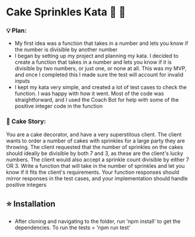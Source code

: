 # Cake Sprinkles Kata 🎂 💖

### 💡 Plan: 
- My first idea was a function that takes in a number and lets you know if the number is divisible by another number   
- I began by setting up my project and planning my kata. I decided to create a function that takes in a number and lets you know if it is divisible by two numbers, or just one, or none at all. This was my MVP, and once I completed this I made sure the test will account for invalid inputs
- I kept my kata very simple, and created a lot of test cases to check the function. I was happy with how it went. Most of the code was straightforward, and I used the Coach Bot for help with some of the positive integer code in the function 

### 🍰 Cake Story: 

You are a cake decorator, and have a very superstitous client. The client wants to order a number of cakes with sprinkles for a large party they are throwing. The client requested that the number of sprinkles on the cakes should ideally be divisible by both 7 and 3, as these are the client's lucky numbers. The client would also accept a sprinkle count divisible by either 7 OR 3. Write a function that will take in the number of sprinkles and let you know if it fits the client's requirements. Your function responses should mirror responses in the test cases, and your implementation should handle positive integers

## ⭐️ Installation 
- After cloning and navigating to the folder, run 'npm install' to get the dependencies. To run the tests = 'npm run test' 
